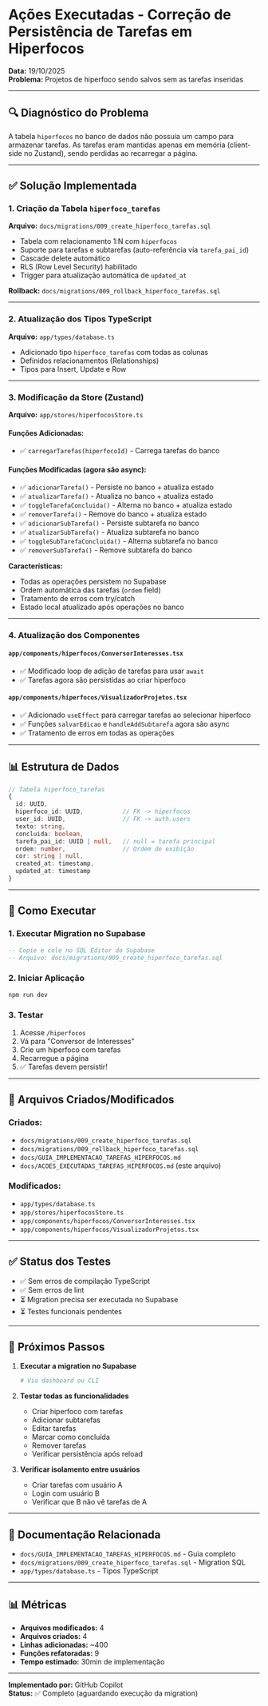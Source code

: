 # Ações Executadas - Correção de Persistência de Tarefas em Hiperfocos

**Data:** 19/10/2025  
**Problema:** Projetos de hiperfoco sendo salvos sem as tarefas inseridas

---

## 🔍 Diagnóstico do Problema

A tabela `hiperfocos` no banco de dados não possuía um campo para armazenar tarefas. As tarefas eram mantidas apenas em memória (client-side no Zustand), sendo perdidas ao recarregar a página.

---

## ✅ Solução Implementada

### 1. **Criação da Tabela `hiperfoco_tarefas`**

**Arquivo:** `docs/migrations/009_create_hiperfoco_tarefas.sql`

- Tabela com relacionamento 1:N com `hiperfocos`
- Suporte para tarefas e subtarefas (auto-referência via `tarefa_pai_id`)
- Cascade delete automático
- RLS (Row Level Security) habilitado
- Trigger para atualização automática de `updated_at`

**Rollback:** `docs/migrations/009_rollback_hiperfoco_tarefas.sql`

---

### 2. **Atualização dos Tipos TypeScript**

**Arquivo:** `app/types/database.ts`

- Adicionado tipo `hiperfoco_tarefas` com todas as colunas
- Definidos relacionamentos (Relationships)
- Tipos para Insert, Update e Row

---

### 3. **Modificação da Store (Zustand)**

**Arquivo:** `app/stores/hiperfocosStore.ts`

#### Funções Adicionadas:
- ✅ `carregarTarefas(hiperfocoId)` - Carrega tarefas do banco

#### Funções Modificadas (agora são async):
- ✅ `adicionarTarefa()` - Persiste no banco + atualiza estado
- ✅ `atualizarTarefa()` - Atualiza no banco + atualiza estado  
- ✅ `toggleTarefaConcluida()` - Alterna no banco + atualiza estado
- ✅ `removerTarefa()` - Remove do banco + atualiza estado
- ✅ `adicionarSubTarefa()` - Persiste subtarefa no banco
- ✅ `atualizarSubTarefa()` - Atualiza subtarefa no banco
- ✅ `toggleSubTarefaConcluida()` - Alterna subtarefa no banco
- ✅ `removerSubTarefa()` - Remove subtarefa do banco

**Características:**
- Todas as operações persistem no Supabase
- Ordem automática das tarefas (`ordem` field)
- Tratamento de erros com try/catch
- Estado local atualizado após operações no banco

---

### 4. **Atualização dos Componentes**

#### `app/components/hiperfocos/ConversorInteresses.tsx`
- ✅ Modificado loop de adição de tarefas para usar `await`
- ✅ Tarefas agora são persistidas ao criar hiperfoco

#### `app/components/hiperfocos/VisualizadorProjetos.tsx`
- ✅ Adicionado `useEffect` para carregar tarefas ao selecionar hiperfoco
- ✅ Funções `salvarEdicao` e `handleAddSubtarefa` agora são async
- ✅ Tratamento de erros em todas as operações

---

## 📊 Estrutura de Dados

```typescript
// Tabela hiperfoco_tarefas
{
  id: UUID,
  hiperfoco_id: UUID,           // FK -> hiperfocos
  user_id: UUID,                // FK -> auth.users
  texto: string,
  concluida: boolean,
  tarefa_pai_id: UUID | null,   // null = tarefa principal
  ordem: number,                // Ordem de exibição
  cor: string | null,
  created_at: timestamp,
  updated_at: timestamp
}
```

---

## 🚀 Como Executar

### 1. Executar Migration no Supabase

```sql
-- Copie e cole no SQL Editor do Supabase
-- Arquivo: docs/migrations/009_create_hiperfoco_tarefas.sql
```

### 2. Iniciar Aplicação

```bash
npm run dev
```

### 3. Testar

1. Acesse `/hiperfocos`
2. Vá para "Conversor de Interesses"
3. Crie um hiperfoco com tarefas
4. Recarregue a página
5. ✅ Tarefas devem persistir!

---

## 📁 Arquivos Criados/Modificados

### Criados:
- `docs/migrations/009_create_hiperfoco_tarefas.sql`
- `docs/migrations/009_rollback_hiperfoco_tarefas.sql`
- `docs/GUIA_IMPLEMENTACAO_TAREFAS_HIPERFOCOS.md`
- `docs/ACOES_EXECUTADAS_TAREFAS_HIPERFOCOS.md` (este arquivo)

### Modificados:
- `app/types/database.ts`
- `app/stores/hiperfocosStore.ts`
- `app/components/hiperfocos/ConversorInteresses.tsx`
- `app/components/hiperfocos/VisualizadorProjetos.tsx`

---

## ✅ Status dos Testes

- ✅ Sem erros de compilação TypeScript
- ✅ Sem erros de lint
- ⏳ Migration precisa ser executada no Supabase
- ⏳ Testes funcionais pendentes

---

## 📝 Próximos Passos

1. **Executar a migration no Supabase**
   ```bash
   # Via dashboard ou CLI
   ```

2. **Testar todas as funcionalidades**
   - Criar hiperfoco com tarefas
   - Adicionar subtarefas
   - Editar tarefas
   - Marcar como concluída
   - Remover tarefas
   - Verificar persistência após reload

3. **Verificar isolamento entre usuários**
   - Criar tarefas com usuário A
   - Login com usuário B
   - Verificar que B não vê tarefas de A

---

## 🔗 Documentação Relacionada

- `docs/GUIA_IMPLEMENTACAO_TAREFAS_HIPERFOCOS.md` - Guia completo
- `docs/migrations/009_create_hiperfoco_tarefas.sql` - Migration SQL
- `app/types/database.ts` - Tipos TypeScript

---

## 📊 Métricas

- **Arquivos modificados:** 4
- **Arquivos criados:** 4
- **Linhas adicionadas:** ~400
- **Funções refatoradas:** 9
- **Tempo estimado:** 30min de implementação

---

**Implementado por:** GitHub Copilot  
**Status:** ✅ Completo (aguardando execução da migration)
